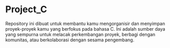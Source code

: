 # Project_C
Repository ini dibuat untuk membantu kamu mengorganisir dan menyimpan proyek-proyek kamu yang berfokus pada bahasa C. Ini adalah sumber daya yang sempurna untuk melacak perkembangan proyek, berbagi dengan komunitas, atau berkolaborasi dengan sesama pengembang.
